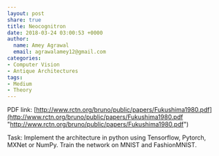 ```yaml
---
layout: post
share: true
title: Neocognitron
date: 2018-03-24 03:00:53 +0000
author:
  name: Amey Agrawal
  email: agrawalamey12@gmail.com
categories:
- Computer Vision
- Antique Architectures
tags:
- Medium
- Theory
---
```

PDF link: [http://www.rctn.org/bruno/public/papers/Fukushima1980.pdf](http://www.rctn.org/bruno/public/papers/Fukushima1980.pdf "http://www.rctn.org/bruno/public/papers/Fukushima1980.pdf")

Task: Implement the architecture in python using Tensorflow, Pytorch, MXNet or NumPy. Train the network on MNIST and FashionMNIST.